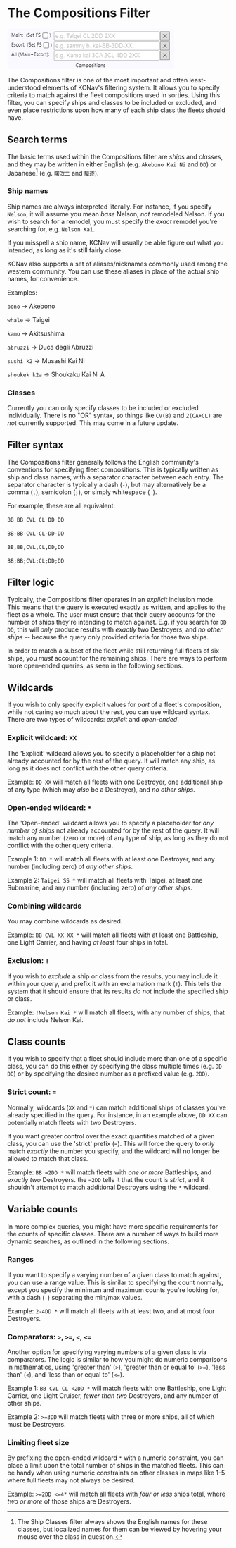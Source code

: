 # The Compositions Filter
   ![KCNav Compositions filter screeenshot](/KCNavCompFilter/CompFilter.png)

The Compositions filter is one of the most important and often least-understood elements of KCNav's filtering system. It allows you to specify criteria to match against the fleet compositions used in sorties. Using this filter, you can specify ships and classes to be included or excluded, and even place restrictions upon how many of each ship class the fleets should have.

## Search terms
The basic terms used within the Compositions filter are *ships* and *classes*, and they may be written in either English (e.g. `Akebono Kai Ni` and `DD`) or Japanese[^1] (e.g. `曙改二` and `駆逐`).

[^1]: The Ship Classes filter always shows the English names for these classes, but localized names for them can be viewed by hovering your mouse over the class in question.

### Ship names
Ship names are always interpreted literally. For instance, if you specify `Nelson`, it will assume you mean *base* Nelson, *not* remodeled Nelson. If you wish to search for a remodel, you must specify the *exact* remodel you're searching for, e.g. `Nelson Kai`.

If you misspell a ship name, KCNav will usually be able figure out what you intended, as long as it's still fairly close.

KCNav also supports a set of aliases/nicknames commonly used among the western community. You can use these aliases in place of the actual ship names, for convenience.

Examples:

`bono` → Akebono

`whale` → Taigei

`kamo` → Akitsushima

`abruzzi` → Duca degli Abruzzi

`sushi k2` → Musashi Kai Ni

`shoukek k2a` → Shoukaku Kai Ni A

### Classes
Currently you can only specify classes to be included or excluded individually. There is no "OR" syntax, so things like `CV(B)` and `2(CA+CL)` are *not* currently supported. This may come in a future update.

## Filter syntax
The Compositions filter generally follows the English community's conventions for specifying fleet compositions. This is typically written as ship and class names, with a separator character between each entry. The separator character is typically a dash (`-`), but may alternatively be a comma (`,`), semicolon (`;`), or simply whitespace (` `).

For example, these are all equivalent:

`BB BB CVL CL DD DD`

`BB-BB-CVL-CL-DD-DD`

`BB,BB,CVL,CL,DD,DD`

`BB;BB;CVL;CL;DD;DD`

## Filter logic
Typically, the Compositions filter operates in an *explicit* inclusion mode. This means that the query is executed exactly as written, and applies to the fleet as a whole. The user must ensure that their query accounts for the number of ships they're intending to match against. E.g. if you search for `DD DD`, this will *only* produce results with *exactly* two Destroyers, and *no other ships* -- because the query only provided criteria for those two ships.

In order to match a subset of the fleet while still returning full fleets of six ships, you *must* account for the remaining ships. There are ways to perform more open-ended queries, as seen in the following sections.

## Wildcards
If you wish to only specify explicit values for *part* of a fleet's composition, while not caring so much about the rest, you can use wildcard syntax. There are two types of wildcards: *explicit* and *open-ended*.

### Explicit wildcard: `XX`
The 'Explicit' wildcard allows you to specify a placeholder for a ship not already accounted for by the rest of the query. It will match any ship, as long as it does not conflict with the other query criteria.

Example: `DD XX` will match all fleets with one Destroyer, one additional ship of any type (which may *also* be a Destroyer), and *no other ships*.

### Open-ended wildcard: `*`
The 'Open-ended' wildcard allows you to specify a placeholder for *any number of ships* not already accounted for by the rest of the query. It will match any number (zero or more) of any type of ship, as long as they do not conflict with the other query criteria.

Example 1: `DD *` will match all fleets with at least one Destroyer, and any number (including zero) of *any other ships*.

Example 2: `Taigei SS *` will match all fleets with Taigei, at least one Submarine, and any number (including zero) of *any other ships*.

### Combining wildcards
You may combine wildcards as desired.

Example: `BB CVL XX XX *` will match all fleets with at least one Battleship, one Light Carrier, and having *at least* four ships in total.

### Exclusion: `!`
If you wish to *exclude* a ship or class from the results, you may include it within your query, and prefix it with an exclamation mark (`!`). This tells the system that it should ensure that its results *do not* include the specified ship or class.

Example: `!Nelson Kai *` will match all fleets, with any number of ships, that *do not* include Nelson Kai.

## Class counts
If you wish to specify that a fleet should include more than one of a specific class, you can do this either by specifying the class multiple times (e.g. `DD DD`) or by specifying the desired number as a prefixed value (e.g. `2DD`).

### Strict count: `=`
Normally, wildcards (`XX` and `*`) can match additional ships of classes you've already specified in the query. For instance, in an example above, `DD XX` can potentially match fleets with two Destroyers.

If you want greater control over the exact quantities matched of a given class, you can use the 'strict' prefix (`=`). This will force the query to *only* match *exactly* the number you specify, and the wildcard will no longer be allowed to match that class.

Example: `BB =2DD *` will match fleets with *one or more* Battleships, and *exactly two* Destroyers. the `=2DD` tells it that the count is *strict*, and it shouldn't attempt to match additional Destroyers using the `*` wildcard.

## Variable counts
In more complex queries, you might have more specific requirements for the counts of specific classes. There are a number of ways to build more dynamic searches, as outlined in the following sections.

### Ranges
If you want to specify a varying number of a given class to match against, you can use a range value. This is similar to specifying the count normally, except you specify the minimum and maximum counts you're looking for, with a dash (`-`) separating the min/max values.

Example: `2-4DD *` will match all fleets with at least two, and at most four Destroyers.

### Comparators: `>`, `>=`, `<`, `<=`
Another option for specifying varying numbers of a given class is via comparators. The logic is similar to how you might do numeric comparisons in mathematics, using 'greater than' (`>`), 'greater than or equal to' (`>=`), 'less than' (`<`), and 'less than or equal to' (`<=`).

Example 1: `BB CVL CL <2DD *` will match fleets with one Battleship, one Light Carrier, one Light Cruiser, *fewer than two* Destroyers, and any number of other ships.

Example 2: `>=3DD` will match fleets with three or more ships, all of which must be Destroyers.

### Limiting fleet size
By prefixing the open-ended wildcard `*` with a numeric constraint, you can place a limit upon the total number of ships in the matched fleets. This can be handy when using numeric constraints on other classes in maps like 1-5 where full fleets may not always be desired.

Example: `>=2DD <=4*` will match all fleets with *four or less* ships total, where *two or more* of those ships are Destroyers.

